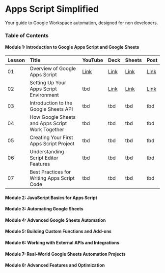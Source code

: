 # Apps Script Simplified 
Your guide to Google Workspace automation, designed for non developers.

### Table of Contents

#### Module 1: Introduction to Google Apps Script and Google Sheets

| Lesson | Title | YouTube | Deck | Sheets | Post |
|:---|:------------|:----|:----|:----|:----|
|01| Overview of Google Apps Script | [Link](https://youtu.be/mWicOLDfvSY) | [Link](https://bit.ly/4gppCRU) | [Link](https://bit.ly/3PcE7fZ) | [Link](https://bit.ly/3ZPL37M)  |
|02| Setting Up Your Apps Script Environment | tbd | [Link](https://bit.ly/4gSSnpN) | [Link](https://bit.ly/4iNzJBz) | [Link](https://bit.ly/41Jn50u)  |
|03| Introduction to the Google Sheets API | tbd | tbd | tbd | tbd  |
|04| How Google Sheets and Apps Script Work Together | tbd | tbd | tbd | tbd  |
|05| Creating Your First Apps Script Project | tbd | tbd | tbd | tbd  |
|06| Understanding Script Editor Features| tbd | tbd | tbd | tbd  |
|07| Best Practices for Writing Apps Script Code | tbd | tbd | tbd | tbd  |

#### Module 2: JavaScript Basics for Apps Script

#### Module 3: Automating Google Sheets

#### Module 4: Advanced Google Sheets Automation

#### Module 5: Building Custom Functions and Add-ons

#### Module 6: Working with External APIs and Integrations

#### Module 7: Real-World Google Sheets Automation Projects

#### Module 8: Advanced Features and Optimization
